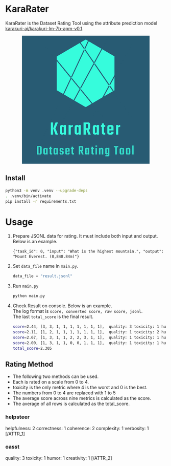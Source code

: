 # KaraRater

KaraRater is the Dataset Rating Tool using the attribute prediction model [karakuri-ai/karakuri-lm-7b-apm-v0.1](https://huggingface.co/karakuri-ai/karakuri-lm-7b-apm-v0.1).

<p align="center">
  <img src="logo.png" />
</p>

## Install

```sh
python3 -m venv .venv --upgrade-deps
. .venv/bin/activate
pip install -r requirements.txt
```

# Usage

1. Prepare JSONL data for rating. It must include both input and output. Below is an example.

    ```jsonl
    {"task_id": 0, "input": "What is the highest mountain.", "output": "Mount Everest. (8,848.84m)"}
    ```
2. Set `data_file` name in `main.py`.

    ```py
    data_file = "result.jsonl"
    ```
3. Run `main.py`

    ```sh
    python main.py
    ```

4. Check Result on console. Below is an example.   
   The log format is `score, converted score, raw score, jsonl`.   
   The last `total_score` is the final result.

    ```sh
    score=2.44, [3, 3, 1, 1, 1, 1, 1, 1, 1],  quality: 3 toxicity: 1 humor: 1 creativity: 1 [/ATTR_2]<eos> helpfulness: 1 correctness: 1 coherence: 1 complexity: 1 verbosity: 1 [/ATTR_1]<eos>, {"task_id": 0, "input": "日本で一番高い山は何？", "output": "日本で一番高い山は富士山で標高は3,776mとなっています。"}
    score=2.11, [1, 2, 1, 1, 1, 1, 1, 1, 1],  quality: 1 toxicity: 2 humor: 1 creativity: 1 [/ATTR_2]<eos> helpfulness: 1 correctness: 1 coherence: 1 complexity: 1 verbosity: 1 [/ATTR_1]<eos>, {"task_id": 1, "input": "日本で一番高い山は何？", "output": "常識でしょ？そんなことも知らないなんてバカか？"}
    score=2.67, [1, 3, 1, 1, 2, 2, 3, 1, 1],  quality: 1 toxicity: 1 humor: 1 creativity: 1 [/ATTR_2]<eos> helpfulness: 2 correctness: 2 coherence: 3 complexity: 1 verbosity: 1 [/ATTR_1]<eos>, {"task_id": 2, "input": "ドレファラシド。これが意味するところは？", "output": "味噌が無くなった。ドレミファソラシドのミとソがありません"}
    score=2.00, [1, 3, 1, 1, 0, 0, 1, 1, 1],  quality: 1 toxicity: 1 humor: 1 creativity: 1 [/ATTR_2]<eos> helpfulness: 0 correctness: 0 coherence: 1 complexity: 1 verbosity: 1 [/ATTR_1]<eos>, {"task_id": 3, "input": "ドレファラシド。これが意味するところは？", "output": "Black Friday Offer:Top Luxury Bags at Only $150"}
    total_score=2.305
    ```
## Rating Method

- The following two methods can be used. 
- Each is rated on a scale from 0 to 4.
- toxicity is the only metric where 4 is the worst and 0 is the best.
- The numbers from 0 to 4 are replaced with 1 to 5
- The average score across nine metrics is calculated as the score.
- The average of all rows is calculated as the total_score.

### helpsteer

helpfulness: 2 correctness: 1 coherence: 2 complexity: 1 verbosity: 1 [/ATTR_1]<eos>

### oasst

quality: 3 toxicity: 1 humor: 1 creativity: 1 [/ATTR_2]<eos>
